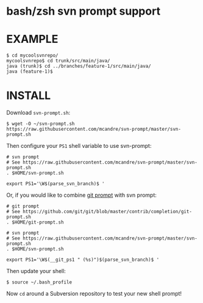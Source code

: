 # bash/zsh svn prompt support

# EXAMPLE

```
$ cd mycoolsvnrepo/
mycoolsvnrepo$ cd trunk/src/main/java/
java (trunk)$ cd ../branches/feature-1/src/main/java/
java (feature-1)$
```

# INSTALL

Download `svn-prompt.sh`:

```
$ wget -O ~/svn-prompt.sh https://raw.githubusercontent.com/mcandre/svn-prompt/master/svn-prompt.sh
```

Then configure your `PS1` shell variable to use svn-prompt:

```
# svn prompt
# See https://raw.githubusercontent.com/mcandre/svn-prompt/master/svn-prompt.sh
. $HOME/svn-prompt.sh

export PS1='\W$(parse_svn_branch)$ '
```

Or, if you would like to combine [git prompt](https://github.com/git/git/blob/master/contrib/completion/git-prompt.sh) with svn prompt:

```
# git prompt
# See https://github.com/git/git/blob/master/contrib/completion/git-prompt.sh
. $HOME/git-prompt.sh

# svn prompt
# See https://raw.githubusercontent.com/mcandre/svn-prompt/master/svn-prompt.sh
. $HOME/svn-prompt.sh

export PS1='\W$(__git_ps1 " (%s)")$(parse_svn_branch)$ '
```

Then update your shell:

```
$ source ~/.bash_profile
```

Now `cd` around a Subversion repository to test your new shell prompt!
